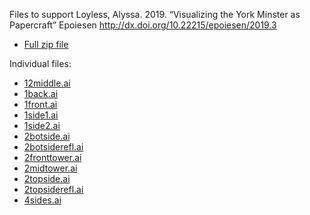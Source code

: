 Files to support Loyless, Alyssa. 2019. “Visualizing the York Minster as Papercraft” Epoiesen http://dx.doi.org/10.22215/epoiesen/2019.3

+ [Full zip file](/yorkminister-papercraftfiles.zip)

Individual files:

+ [12middle.ai](12middle.ai)
+ [1back.ai](1back.ai)	
+ [1front.ai](1front.ai)	
+ [1side1.ai](1side1.ai) 	
+ [1side2.ai](1side2.ai) 	
+ [2botside.ai](2botside.ai) 	
+ [2botsiderefl.ai](2botsiderefl.ai) 	
+ [2fronttower.ai](2fronttower.ai) 	
+ [2midtower.ai](2midtower.ai) 	
+ [2topside.ai](2topside.ai) 	
+ [2topsiderefl.ai](2topsiderefl.ai) 
+ [4sides.ai](4sides.ai)
